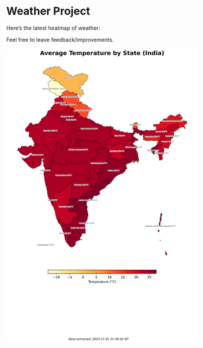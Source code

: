 # Weather Project

Here’s the latest heatmap of weather:

Feel free to leave feedback/improvements.

![India Heatmap](docs/assets/india_heatmap.png?v=063352)
